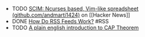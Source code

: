 - TODO [SCIM: Ncurses based, Vim-like spreadsheet (github.com/andmarti1424)](https://news.ycombinator.com/item?id=40876848) on [[Hacker News]]
- DONE [How Do RSS Feeds Work?](https://rss.com/blog/how-do-rss-feeds-work/) #RSS
- TODO [A plain english introduction to CAP Theorem](http://ksat.me/a-plain-english-introduction-to-cap-theorem)